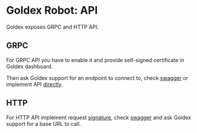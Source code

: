 # Goldex Robot: API

Goldex exposes GRPC and HTTP API.

## GRPC

For GRPC API you have to enable it and provide self-signed certificate in Goldex dashboard.

Then ask Goldex support for an endpoint to connect to, check [swagger](/TODO) or implement API [directly](/api/v1/proto).

## HTTP

For HTTP API implement request [signature](/SIGNATURE.md), check [swagger](/TODO) and ask Goldex support for a base URL to call.
